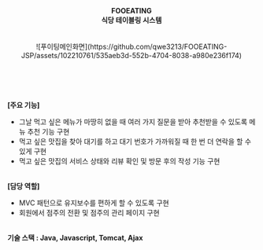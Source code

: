 <div align ="center"><b>FOOEATING</b></div>
<div align ="center"><b>식당 테이블링 시스템</b></div>
<br><br>
<div align ="center">![푸이팅메인화면](https://github.com/qwe3213/FOOEATING-JSP/assets/102210761/535aeb3d-552b-4704-8038-a980e236f174)</div>
<br><br>


<br><br>
<b>[주요 기능]</b>
- 그날 먹고 싶은 메뉴가 마땅히 없을 때 여러 가지 질문을 받아 추천받을 수 있도록 메뉴 추천 기능 구현
- 먹고 싶은 맛집을 찾아 대기를 하고 대기 번호가 가까워질 때 한 번 더 연락을 할 수 있게 구현
- 먹고 싶은 맛집의 서비스 상태와 리뷰 확인 및 방문 후의 작성 기능 구현
<br><br>

<b>[담당 역할]</b>
- MVC 패턴으로 유지보수를 편하게 할 수 있도록 구현
- 회원에서 점주의 전환 및 점주의 관리 페이지 구현
<br>
<b>기술 스택 : Java, Javascript, Tomcat, Ajax</b>
